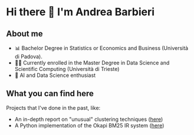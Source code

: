# Hi there 👋 I'm Andrea Barbieri

## About me

- 📊 Bachelor Degree in Statistics or Economics and Business (Università di Padova).
- 👨‍💻 Currently enrolled in the Master Degree in Data Science and Scientific Computing (Università di Trieste)
- 🤖 AI and Data Science enthusiast

## What you can find here
Projects that I've done in the past, like:
- An in-depth report on "unusual" clustering techniques ([here](https://github.com/abarbieri98/Statistical-Learning---Final-Project))
- A Python implementation of the Okapi BM25 IR system ([here](https://github.com/abarbieri98/Information-Retrieval---Final-Project))

<!--
**abarbieri98/abarbieri98** is a ✨ _special_ ✨ repository because its `README.md` (this file) appears on your GitHub profile.

Here are some ideas to get you started:

- 🔭 I’m currently working on ...
- 🌱 I’m currently learning ...
- 👯 I’m looking to collaborate on ...
- 🤔 I’m looking for help with ...
- 💬 Ask me about ...
- 📫 How to reach me: ...
- 😄 Pronouns: ...
- ⚡ Fun fact: ...
-->
